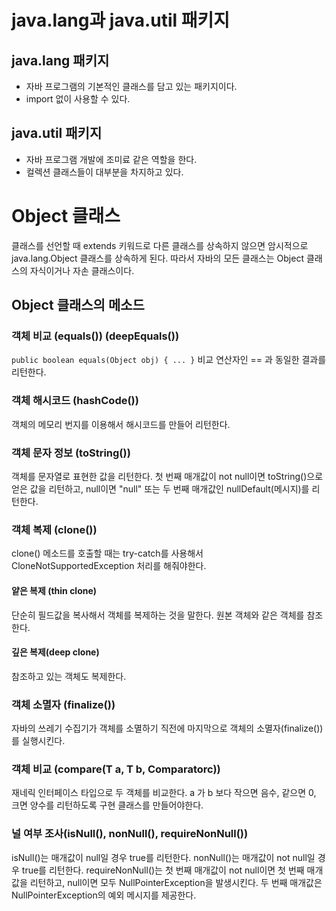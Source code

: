 # java.lang과 java.util 패키지
## java.lang 패키지
- 자바 프로그램의 기본적인 클래스를 담고 있는 패키지이다.
- import 없이 사용할 수 있다.
## java.util 패키지
- 자바 프로그램 개발에 조미료 같은 역할을 한다.
- 컬렉션 클래스들이 대부분을 차지하고 있다.
# Object 클래스
클래스를 선언할 때 extends 키워드로 다른 클래스를 상속하지 않으면 암시적으로 java.lang.Object 클래스를 상속하게 된다. 따라서 자바의 모든 클래스는 Object 클래스의 자식이거나 자손 클래스이다.
## Object 클래스의 메소드
### 객체 비교 (equals()) (deepEquals())
```public boolean equals(Object obj) { ... }```
비교 연산자인 == 과 동일한 결과를 리턴한다.
### 객체 해시코드 (hashCode())
객체의 메모리 번지를 이용해서 해시코드를 만들어 리턴한다.
### 객체 문자 정보 (toString())
객체를 문자열로 표현한 값을 리턴한다.
첫 번째 매개값이 not null이면 toString()으로 얻은 값을 리턴하고, null이면 "null" 또는
두 번째 매개값인 nullDefault(메시지)를 리턴한다.
### 객체 복제 (clone())
clone() 메소드를 호출할 때는 try-catch를 사용해서 CloneNotSupportedException 처리를 해줘야한다.
#### 얕은 복제 (thin clone)
단순히 필드값을 복사해서 객체를 복제하는 것을 말한다.
원본 객체와 같은 객체를 참조한다.
#### 깊은 복제(deep clone)
참조하고 있는 객체도 복제한다.
### 객체 소멸자 (finalize())
자바의 쓰레기 수집기가 객체를 소멸하기 직전에 마지막으로 객체의 소멸자(finalize())를 실행시킨다.
### 객체 비교 (compare(T a, T b, Comparator<T>c))
재네릭 인터페이스 타입으로 두 객체를 비교한다. a 가 b 보다 작으면 음수, 같으면 0, 크면 양수를 리턴하도록 구현 클래스를 만들어야한다.
### 널 여부 조사(isNull(), nonNull(), requireNonNull())
isNull()는 매개값이 null일 경우 true를 리턴한다. 
nonNull()는 매개값이 not null일 경우 true를 리턴한다.
requireNonNull()는 첫 번째 매개값이 not null이면 첫 번째 매개값을 리턴하고, null이면 모두
NullPointerException을 발생시킨다. 두 번째 매개값은 NullPointerException의 예외 메시지를 제공한다.
